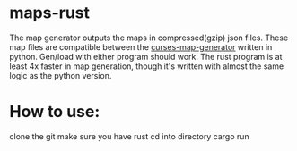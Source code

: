 # maps-rust
The map generator outputs the maps in compressed(gzip) json files. 
These map files are compatible between the [curses-map-generator](https://github.com/oatley/curses-map-generator) written in python. Gen/load with either program should work.
The rust program is at least 4x faster in map generation, though it's written with almost the same logic as the python version.

# How to use:
clone the git
make sure you have rust
cd into directory
cargo run


